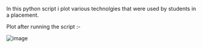 In this python script i plot various technolgies that were used by students in a placement.

Plot after running the script :- 

![image](https://user-images.githubusercontent.com/54064899/192875500-37fefe6d-e960-49db-a9cd-7e6d7f74bf35.png)
